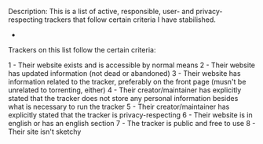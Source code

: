 Description: This is a list of active, responsible, user- and privacy-respecting trackers that follow certain criteria I have stabilished.

-

Trackers on this list follow the certain criteria:

1 - Their website exists and is accessible by normal means
2 - Their website has updated information (not dead or abandoned)
3 - Their website has information related to the tracker, preferably on the front page (musn't be unrelated to torrenting, either)
4 - Their creator/maintainer has explicitly stated that the tracker does not store any personal information besides what is necessary to run the tracker
5 - Their creator/maintainer has explicitly stated that the tracker is privacy-respecting
6 - Their website is in english or has an english section
7 - The tracker is public and free to use
8 - Their site isn't sketchy
